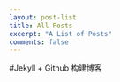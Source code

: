 ```yaml
---
layout: post-list
title: All Posts
excerpt: "A List of Posts"
comments: false
---
```

#Jekyll + Github 构建博客